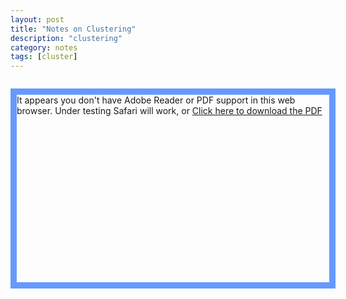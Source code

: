 ```yaml
---
layout: post
title: "Notes on Clustering"
description: "clustering"
category: notes
tags: [cluster]
---
```

<link href="/css/examples.css" rel="stylesheet" type="text/css" />

<style type="text/css">
<!--

#pdf {
	width: 500px;
	height: 300px;
	margin: 2em auto;
	border: 10px solid #6699FF;
}

#pdf p {
   padding: 1em;
}

#pdf object {
   display: block;
   border: solid 1px #666;
}

-->
</style>

<script type="text/javascript" src="/media/js/pdfobject.js"></script>

<script type='text/javascript'>

 window.onload = function (){


	var success = new PDFObject({ url: "/documents/clustering.pdf" }).embed("pdf");
	
};


</script>

<div id="pdf">It appears you don't have Adobe Reader or PDF support in this web browser. Under testing Safari will work, or <a href="documents/clustering.pdf">Click here to download the PDF</a></div>

